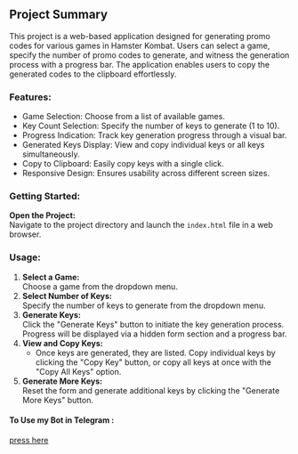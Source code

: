 <!DOCTYPE html>
<html lang="en">

<head>
    <meta charset="UTF-8">
    <meta http-equiv="X-UA-Compatible" content="IE=edge">
    <meta name="viewport" content="width=device-width, initial-scale=1.0">
</head>

<body>
    <h2>Project Summary</h2>
    <p>This project is a web-based application designed for generating promo codes for various games in Hamster Kombat. Users can select a game, specify the number of promo codes to generate, and witness the generation process with a progress bar. The application enables users to copy the generated codes to the clipboard effortlessly.</p>

<div>
	<h3>Features:</h3>
    <ul>
        <li>Game Selection: Choose from a list of available games.</li>
        <li>Key Count Selection: Specify the number of keys to generate (1 to 10).</li>
        <li>Progress Indication: Track key generation progress through a visual bar.</li>
        <li>Generated Keys Display: View and copy individual keys or all keys simultaneously.</li>
        <li>Copy to Clipboard: Easily copy keys with a single click.</li>
        <li>Responsive Design: Ensures usability across different screen sizes.</li>
    </ul>
</div>

<div>
	<h3>Getting Started:</h3>
     <p><strong>Open the Project:</strong><br>Navigate to the project directory and launch the <code>index.html</code> file in a web browser.</p>
</div>

<div>
	<h3>Usage:</h3>
    <ol>
        <li><strong>Select a Game:</strong><br>Choose a game from the dropdown menu.</li>
        <li><strong>Select Number of Keys:</strong><br>Specify the number of keys to generate from the dropdown menu.</li>
        <li><strong>Generate Keys:</strong><br>Click the "Generate Keys" button to initiate the key generation process. Progress will be displayed via a hidden form section and a progress bar.</li>
        <li><strong>View and Copy Keys:</strong>
            <ul>
                <li>Once keys are generated, they are listed. Copy individual keys by clicking the "Copy Key" button, or copy all keys at once with the "Copy All Keys" option.</li>
            </ul>
        </li>
        <li><strong>Generate More Keys:</strong><br>Reset the form and generate additional keys by clicking the "Generate More Keys" button.</li>
    </ol>
</div>

<div>
	<h4>To Use my Bot in Telegram :</h4>
	<a href="https://t.me/Hamcodesbot/KeyGenerator" target="_blank">press here</a>
</div>
</body>

</html>
